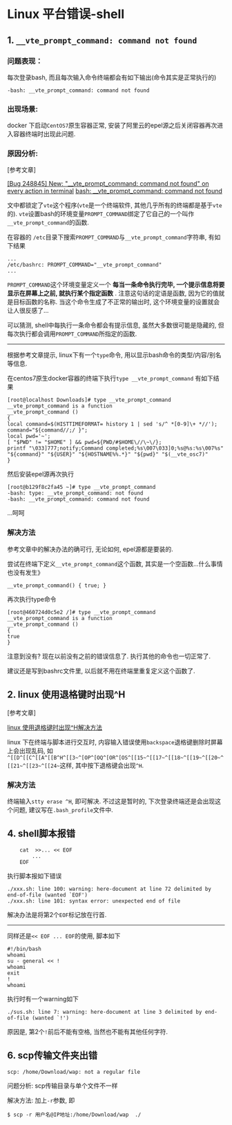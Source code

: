 # Linux 平台错误-shell

## 1. `__vte_prompt_command: command not found`

### 问题表现：

每次登录bash, 而且每次输入命令终端都会有如下输出(命令其实是正常执行的)

```shell
-bash: __vte_prompt_command: command not found
```

### 出现场景:

docker 下启动`CentOS7`原生容器正常, 安装了阿里云的epel源之后关闭容器再次进入容器终端时出现此问题.

### 原因分析:

[参考文章]

[[Bug 248845] New: "\__vte_prompt_command: command not found" on every action in terminal](http://markmail.org/message/2glapefzdi7nwbvt)
[bash: \__vte_prompt_command: command not found](http://stackoverflow.com/questions/22281875/bash-vte-prompt-command-command-not-found)

文中都锁定了`vte`这个程序(`vte`是一个终端软件, 其他几乎所有的终端都是基于`vte`的). `vte`设置bash的环境变量`PROMPT_COMMAND`绑定了它自己的一个叫作`__vte_prompt_command`的函数.

在容器的 `/etc`目录下搜索`PROMPT_COMMAND`与`__vte_prompt_command`字符串, 有如下结果

```shell
...
/etc/bashrc: PROMPT_COMMAND="__vte_prompt_command"
...
```

`PROMPT_COMMAND`这个环境变量定义一个 **每当一条命令执行完毕, 一个提示信息将要显示在屏幕上之前, 就执行某个指定函数** . 注意这句话的定语是函数, 因为它的值就是目标函数的名称. 当这个命令生成了不正常的输出时, 这个环境变量的设置就会让人很反感了...

可以猜测, shell中每执行一条命令都会有提示信息, 虽然大多数很可能是隐藏的, 但每次执行都会调用`PROMPT_COMMAND`所指定的函数.

------

根据参考文章提示, linux下有一个`type`命令, 用以显示bash命令的类型/内容/别名等信息.

在centos7原生docker容器的终端下执行`type __vte_prompt_command` 有如下结果

```shell
[root@localhost Downloads]# type __vte_prompt_command
__vte_prompt_command is a function
__vte_prompt_command ()
{
local command=$(HISTTIMEFORMAT= history 1 | sed 's/^ *[0-9]\+ *//');
command="${command//;/ }";
local pwd='~';
[ "$PWD" != "$HOME" ] && pwd=${PWD/#$HOME\//\~\/};
printf "\033]777;notify;Command completed;%s\007\033]0;%s@%s:%s\007%s" "${command}" "${USER}" "${HOSTNAME%%.*}" "${pwd}" "$(__vte_osc7)"
}
```

然后安装epel源再次执行

```shell
[root@b129f8c2fa45 ~]# type __vte_prompt_command
-bash: type: __vte_prompt_command: not found
-bash: __vte_prompt_command: command not found
```

...呵呵

### 解决方法

参考文章中的解决办法的确可行, 无论如何, epel源都是要装的.

尝试在终端下定义`__vte_prompt_command`这个函数, 其实是一个空函数...什么事情也没有发生》

```shell
__vte_prompt_command() { true; }
```

再次执行type命令

```shell
[root@460724d0c5e2 /]# type __vte_prompt_command
__vte_prompt_command is a function
__vte_prompt_command ()
{
true
}
```

注意到没有? 现在以前没有之前的错误信息了. 执行其他的命令也一切正常了.

建议还是写到bashrc文件里, 以后就不用在终端里重复定义这个函数了.

## 2. linux 使用退格键时出现^H

[参考文章]

[linux 使用退格键时出现^H解决方法](http://xuqiangqiang.blog.51cto.com/8290140/1336063)

linux 下在终端与脚本进行交互时, 内容输入错误使用`backspace`退格键删除时屏幕上会出现乱码, 如`^[[D^[[C^[[A^[[B^H^[[3~^[OP^[OQ^[OR^[OS^[[15~^[[17~^[[18~^[[19~^[[20~^[[21~^[[23~^[[24~`这样, 其中按下退格键会出现`^H`.

### 解决方法

终端输入`stty erase ^H`, 即可解决. 不过这是暂时的, 下次登录终端还是会出现这个问题, 建议写在`.bash_profile`文件中.

## 4. shell脚本报错

```
    cat  >>... << EOF
        ...
    EOF
```

执行脚本报如下错误

```
./xxx.sh: line 100: warning: here-document at line 72 delimited by end-of-file (wanted `EOF')
./xxx.sh: line 101: syntax error: unexpected end of file
```

解决办法是将第2个`EOF`标记放在行首.

------

同样还是`<< EOF ... EOF`的使用, 脚本如下

```
#!/bin/bash  
whoami  
su - general << ! 
whoami  
exit  
! 
whoami
```

执行时有一个warning如下

```
./sus.sh: line 7: warning: here-document at line 3 delimited by end-of-file (wanted `!')
```

原因是, 第2个`!`前后不能有空格, 当然也不能有其他任何字符.


## 6. scp传输文件夹出错

```
scp: /home/Download/wap: not a regular file
```

问题分析: scp传输目录与单个文件不一样

解决方法: 加上`-r`参数, 即

```
$ scp -r 用户名@IP地址:/home/Download/wap  ./
```